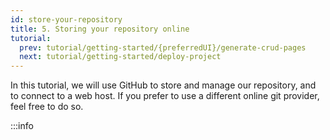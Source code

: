 ```yaml
---
id: store-your-repository
title: 5. Storing your repository online
tutorial:
  prev: tutorial/getting-started/{preferredUI}/generate-crud-pages
  next: tutorial/getting-started/deploy-project
---
```


In this tutorial, we will use GitHub to store and manage our repository, and to connect to a web host. If you prefer to use a different online git provider, feel free to do so.

:::info
